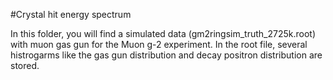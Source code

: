 #Crystal hit energy spectrum

In this folder, you will find a simulated data (gm2ringsim_truth_2725k.root) with muon gas gun for the Muon g-2 experiment. In the root file, several histrogarms like the gas gun distribution and decay positron distribution are stored. 
